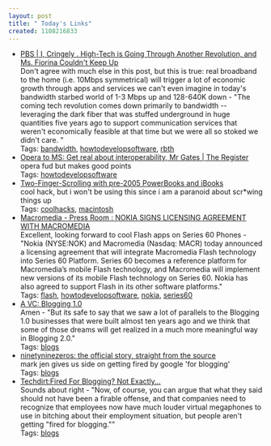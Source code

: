 ```yaml
---
layout: post
title: " Today's Links"
created: 1108216833
---
```


<ul class="jotsBookmarks">

<li><a href="http://www.pbs.org/cringely/pulpit/pulpit20050210.html"><span class="jotsBookmarkTitle">PBS | I, Cringely . High-Tech is Going Through Another Revolution, and Ms. Fiorina Couldn&#39;t Keep Up</span></a>
<br><span class="jotsBookmarkDescription">Don't agree with much else in this post, but this is true: real broadband to the home (i.e. 10Mbps symmetrical) will trigger a lot of economic growth through apps and services we can't even imagine in today's bandwidth starbed world of 1-3 Mbps up and 128-640K down - &quot;The coming tech revolution comes down primarily to bandwidth -- leveraging the dark fiber that was stuffed underground in huge quantities five years ago to support communication services that weren't economically feasible at that time but we were all so stoked we didn't care. &quot;</span>
<br><span class="jotsBookmarkTags">Tags: <a href="http://www.jots.com/users/roland/bandwidth">bandwidth</a>, <a href="http://www.jots.com/users/roland/howtodevelopsoftware">howtodevelopsoftware</a>, <a href="http://www.jots.com/users/roland/rbth">rbth</a></span>
</li>

<li><a href="http://www.theregister.co.uk/2005/02/11/hakon_on_ms_interroperability/"><span class="jotsBookmarkTitle">Opera to MS: Get real about interoperability, Mr Gates | The Register</span></a>
<br><span class="jotsBookmarkDescription">opera fud but makes good points</span>
<br><span class="jotsBookmarkTags">Tags: <a href="http://www.jots.com/users/roland/howtodevelopsoftware">howtodevelopsoftware</a></span>
</li>

<li><a href="http://www-users.kawo2.rwth-aachen.de/%7Erazzfazz/"><span class="jotsBookmarkTitle">Two-Finger-Scrolling with pre-2005 PowerBooks and iBooks</span></a>
<br><span class="jotsBookmarkDescription">cool hack, but i won't be using this since i am a paranoid about scr*wing things up</span>
<br><span class="jotsBookmarkTags">Tags: <a href="http://www.jots.com/users/roland/coolhacks">coolhacks</a>, <a href="http://www.jots.com/users/roland/macintosh">macintosh</a></span>
</li>

<li><a href="http://www.macromedia.com/macromedia/proom/pr/2005/nokia_flashtechnology.html?promoid=AWIP"><span class="jotsBookmarkTitle">Macromedia - Press Room : NOKIA SIGNS LICENSING AGREEMENT WITH MACROMEDIA</span></a>
<br><span class="jotsBookmarkDescription">Excellent, looking forward to cool Flash apps on Series 60 Phones - &quot;Nokia (NYSE:NOK) and Macromedia (Nasdaq: MACR) today announced a licensing agreement that will integrate Macromedia Flash technology into Series 60 Platform. Series 60 becomes a reference platform for Macromedia’s mobile Flash technology, and Macromedia will implement new versions of its mobile Flash technology on Series 60. Nokia has also agreed to support Flash in its other software platforms.&quot;</span>
<br><span class="jotsBookmarkTags">Tags: <a href="http://www.jots.com/users/roland/flash">flash</a>, <a href="http://www.jots.com/users/roland/howtodevelopsoftware">howtodevelopsoftware</a>, <a href="http://www.jots.com/users/roland/nokia">nokia</a>, <a href="http://www.jots.com/users/roland/series60">series60</a></span>
</li>

<li><a href="http://avc.blogs.com/a_vc/2005/02/blogging_10.html"><span class="jotsBookmarkTitle">A VC: Blogging 1.0</span></a>
<br><span class="jotsBookmarkDescription">Amen - &quot;But its safe to say that we saw a lot of parallels to the Blogging 1.0 businesses that were built almost ten years ago and we think that some of those dreams will get realized in a much more meaningful way in Blogging 2.0.&quot;</span>
<br><span class="jotsBookmarkTags">Tags: <a href="http://www.jots.com/users/roland/blogs">blogs</a></span>
</li>

<li><a href="http://99zeros.blogspot.com/2005/02/official-story-straight-from-source.html"><span class="jotsBookmarkTitle">ninetyninezeros: the official story, straight from the source</span></a>
<br><span class="jotsBookmarkDescription">mark jen gives us side on getting fired by google 'for blogging'</span>
<br><span class="jotsBookmarkTags">Tags: <a href="http://www.jots.com/users/roland/blogs">blogs</a></span>
</li>

<li><a href="http://techdirt.com/articles/20050209/1345226_F.shtml"><span class="jotsBookmarkTitle">Techdirt:Fired For Blogging? Not Exactly...</span></a>
<br><span class="jotsBookmarkDescription">Sounds about right - &quot;Now, of course, you can argue that what they said should not have been a firable offense, and that companies need to recognize that employees now have much louder virtual megaphones to use in bitching about their employment situation, but people aren't getting &quot;fired for blogging.&quot;&quot;</span>
<br><span class="jotsBookmarkTags">Tags: <a href="http://www.jots.com/users/roland/blogs">blogs</a></span>
</li>

</ul>


